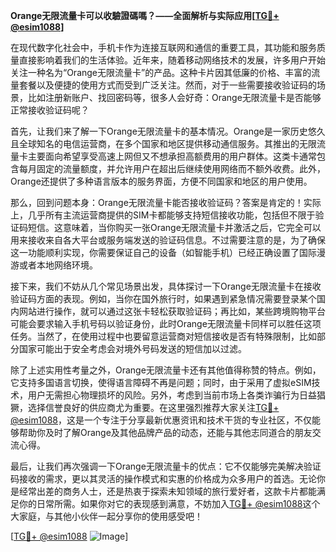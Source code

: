 **Orange无限流量卡可以收驗證碼嗎？——全面解析与实际应用[[TG💪+ @esim1088](https://t.me/s/esim1088)]**

在现代数字化社会中，手机卡作为连接互联网和通信的重要工具，其功能和服务质量直接影响着我们的生活体验。近年来，随着移动网络技术的发展，许多用户开始关注一种名为“Orange无限流量卡”的产品。这种卡片因其低廉的价格、丰富的流量套餐以及便捷的使用方式而受到广泛关注。然而，对于一些需要接收验证码的场景，比如注册新账户、找回密码等，很多人会好奇：Orange无限流量卡是否能够正常接收验证码呢？

首先，让我们来了解一下Orange无限流量卡的基本情况。Orange是一家历史悠久且全球知名的电信运营商，在多个国家和地区提供移动通信服务。其推出的无限流量卡主要面向希望享受高速上网但又不想承担高额费用的用户群体。这类卡通常包含每月固定的流量额度，并允许用户在超出后继续使用网络而不额外收费。此外，Orange还提供了多种语言版本的服务界面，方便不同国家和地区的用户使用。

那么，回到问题本身：Orange无限流量卡能否接收验证码？答案是肯定的！实际上，几乎所有主流运营商提供的SIM卡都能够支持短信接收功能，包括但不限于验证码短信。这意味着，当你购买一张Orange无限流量卡并激活之后，它完全可以用来接收来自各大平台或服务端发送的验证码信息。不过需要注意的是，为了确保这一功能顺利实现，你需要保证自己的设备（如智能手机）已经正确设置了国际漫游或者本地网络环境。

接下来，我们不妨从几个常见场景出发，具体探讨一下Orange无限流量卡在接收验证码方面的表现。例如，当你在国外旅行时，如果遇到紧急情况需要登录某个国内网站进行操作，就可以通过这张卡轻松获取验证码；再比如，某些跨境购物平台可能会要求输入手机号码以验证身份，此时Orange无限流量卡同样可以胜任这项任务。当然了，在使用过程中也要留意运营商对短信接收是否有特殊限制，比如部分国家可能出于安全考虑会对境外号码发送的短信加以过滤。

除了上述实用性考量之外，Orange无限流量卡还有其他值得称赞的特点。例如，它支持多国语言切换，使得语言障碍不再是问题；同时，由于采用了虚拟eSIM技术，用户无需担心物理损坏的风险。另外，考虑到当前市场上各类诈骗行为日益猖獗，选择信誉良好的供应商尤为重要。在这里强烈推荐大家关注[TG💪+ @esim1088](https://t.me/s/esim1088)，这是一个专注于分享最新优惠资讯和技术干货的专业社区，不仅能够帮助你及时了解Orange及其他品牌产品的动态，还能与其他志同道合的朋友交流心得。

最后，让我们再次强调一下Orange无限流量卡的优点：它不仅能够完美解决验证码接收的需求，更以其灵活的操作模式和实惠的价格成为众多用户的首选。无论你是经常出差的商务人士，还是热衷于探索未知领域的旅行爱好者，这款卡片都能满足你的日常所需。如果你对它的表现感到满意，不妨加入[TG💪+ @esim1088](https://t.me/s/esim1088)这个大家庭，与其他小伙伴一起分享你的使用感受吧！

[[TG💪+ @esim1088](https://t.me/s/esim1088) ![Image](https://i.postimg.cc/4NQfJmqS/Snipaste-2025-05-13-00-14-12.png)]